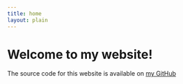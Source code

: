 ```yaml
---
title: home
layout: plain
---
```

# Welcome to my website!
The source code for this website is available on [my GitHub](https://github.com/bmxguy100/appjackstudio.com)
